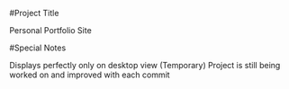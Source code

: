 #Project Title 

Personal Portfolio Site

#Special Notes

Displays perfectly only on desktop view (Temporary)
Project is still being worked on and improved with each commit